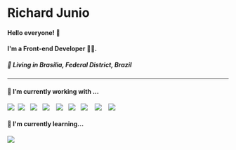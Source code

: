 <h1>Richard Junio</h1>

<h4>
    Hello everyone! 👋
</h4>
<h4>
    I'm a Front-end Developer 👨‍💻.
</h4>
<h5>
    📌  Living in <b>Brasilia</b>, <b>Federal District</b>, <b>Brazil</b>  
</h5>

<hr>

<h4> 🔭 I’m currently working with ...</h4>

<p>
  <img src="https://img.shields.io/badge/html5%20-%23e34f25.svg?&style=for-the-badge&logo=html5&logoColor=white" />&nbsp;&nbsp;<img src="https://img.shields.io/badge/css3%20-%231572B6.svg?&style=for-the-badge&logo=css3&logoColor=white" />&nbsp;&nbsp;
  <img src="https://img.shields.io/badge/javascript%20-%23F7DF1E.svg?&style=for-the-badge&logo=javascript&logoColor=white" />&nbsp;&nbsp;
  <img src="https://img.shields.io/badge/node.js%20-%23339933.svg?&style=for-the-badge&logo=node.js&logoColor=white" />&nbsp;&nbsp;&nbsp;
  <img src="https://img.shields.io/badge/react%20-%2361DAFB.svg?&style=for-the-badge&logo=react&logoColor=white" />&nbsp;&nbsp;
  <img src="https://img.shields.io/badge/react_native%20-%23358CC1.svg?&style=for-the-badge&logo=react&logoColor=white" />&nbsp;&nbsp;
  <img src="https://img.shields.io/badge/redux-%23764abc.svg?&style=for-the-badge&logo=redux&logoColor=white" />&nbsp;&nbsp;&nbsp;
  <img src="https://img.shields.io/badge/typescript-%2300499A.svg?&style=for-the-badge&logo=typescript&logoColor=white" />&nbsp;&nbsp;&nbsp;
  <img src="https://img.shields.io/badge/laravel-%23D14836.svg?&style=for-the-badge&logo=laravel&logoColor=white" />&nbsp;&nbsp;&nbsp;

<h4>🌱 I'm currently learning...</h4>
<p>
  <img src="https://img.shields.io/badge/adonis-%23220052.svg?&style=for-the-badge&logo=adonisjs&logoColor=white" />&nbsp;&nbsp;&nbsp;
</p>
